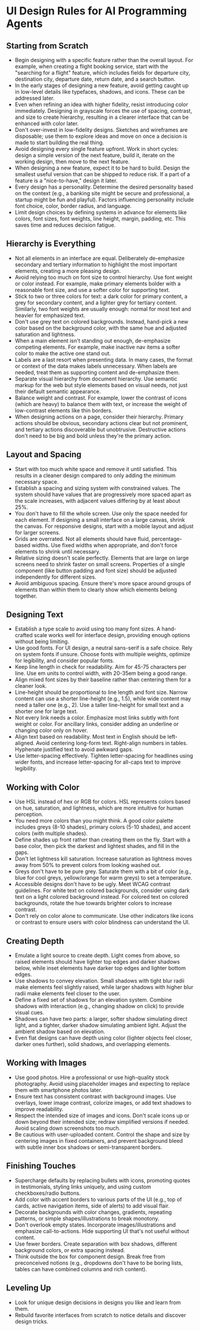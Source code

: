 # UI Design Rules for AI Programming Agents

## Starting from Scratch
- Begin designing with a specific feature rather than the overall layout. For example, when creating a flight booking service, start with the "searching for a flight" feature, which includes fields for departure city, destination city, departure date, return date, and a search button.
- In the early stages of designing a new feature, avoid getting caught up in low-level details like typefaces, shadows, and icons. These can be addressed later.
- Even when refining an idea with higher fidelity, resist introducing color immediately. Designing in grayscale forces the use of spacing, contrast, and size to create hierarchy, resulting in a clearer interface that can be enhanced with color later.
- Don't over-invest in low-fidelity designs. Sketches and wireframes are disposable; use them to explore ideas and move on once a decision is made to start building the real thing.
- Avoid designing every single feature upfront. Work in short cycles: design a simple version of the next feature, build it, iterate on the working design, then move to the next feature.
- When designing a new feature, expect it to be hard to build. Design the smallest useful version that can be shipped to reduce risk. If a part of a feature is a "nice-to-have," design it later.
- Every design has a personality. Determine the desired personality based on the context (e.g., a banking site might be secure and professional, a startup might be fun and playful). Factors influencing personality include font choice, color, border radius, and language.
- Limit design choices by defining systems in advance for elements like colors, font sizes, font weights, line height, margin, padding, etc. This saves time and reduces decision fatigue.

## Hierarchy is Everything
- Not all elements in an interface are equal. Deliberately de-emphasize secondary and tertiary information to highlight the most important elements, creating a more pleasing design.
- Avoid relying too much on font size to control hierarchy. Use font weight or color instead. For example, make primary elements bolder with a reasonable font size, and use a softer color for supporting text.
- Stick to two or three colors for text: a dark color for primary content, a grey for secondary content, and a lighter grey for tertiary content. Similarly, two font weights are usually enough: normal for most text and heavier for emphasized text.
- Don't use grey text on colored backgrounds. Instead, hand-pick a new color based on the background color, with the same hue and adjusted saturation and lightness.
- When a main element isn't standing out enough, de-emphasize competing elements. For example, make inactive nav items a softer color to make the active one stand out.
- Labels are a last resort when presenting data. In many cases, the format or context of the data makes labels unnecessary. When labels are needed, treat them as supporting content and de-emphasize them.
- Separate visual hierarchy from document hierarchy. Use semantic markup for the web but style elements based on visual needs, not just their default semantic appearance.
- Balance weight and contrast. For example, lower the contrast of icons (which are heavy) to balance them with text, or increase the weight of low-contrast elements like thin borders.
- When designing actions on a page, consider their hierarchy. Primary actions should be obvious, secondary actions clear but not prominent, and tertiary actions discoverable but unobtrusive. Destructive actions don't need to be big and bold unless they're the primary action.

## Layout and Spacing
- Start with too much white space and remove it until satisfied. This results in a cleaner design compared to only adding the minimum necessary space.
- Establish a spacing and sizing system with constrained values. The system should have values that are progressively more spaced apart as the scale increases, with adjacent values differing by at least about 25%.
- You don't have to fill the whole screen. Use only the space needed for each element. If designing a small interface on a large canvas, shrink the canvas. For responsive designs, start with a mobile layout and adjust for larger screens.
- Grids are overrated. Not all elements should have fluid, percentage-based widths. Use fixed widths when appropriate, and don't force elements to shrink until necessary.
- Relative sizing doesn't scale perfectly. Elements that are large on large screens need to shrink faster on small screens. Properties of a single component (like button padding and font size) should be adjusted independently for different sizes.
- Avoid ambiguous spacing. Ensure there's more space around groups of elements than within them to clearly show which elements belong together.

## Designing Text
- Establish a type scale to avoid using too many font sizes. A hand-crafted scale works well for interface design, providing enough options without being limiting.
- Use good fonts. For UI design, a neutral sans-serif is a safe choice. Rely on system fonts if unsure. Choose fonts with multiple weights, optimize for legibility, and consider popular fonts.
- Keep line length in check for readability. Aim for 45-75 characters per line. Use em units to control width, with 20-35em being a good range.
- Align mixed font sizes by their baseline rather than centering them for a cleaner look.
- Line-height should be proportional to line length and font size. Narrow content can use a shorter line-height (e.g., 1.5), while wide content may need a taller one (e.g., 2). Use a taller line-height for small text and a shorter one for large text.
- Not every link needs a color. Emphasize most links subtly with font weight or color. For ancillary links, consider adding an underline or changing color only on hover.
- Align text based on readability. Most text in English should be left-aligned. Avoid centering long-form text. Right-align numbers in tables. Hyphenate justified text to avoid awkward gaps.
- Use letter-spacing effectively. Tighten letter-spacing for headlines using wider fonts, and increase letter-spacing for all-caps text to improve legibility.

## Working with Color
- Use HSL instead of hex or RGB for colors. HSL represents colors based on hue, saturation, and lightness, which are more intuitive for human perception.
- You need more colors than you might think. A good color palette includes greys (8-10 shades), primary colors (5-10 shades), and accent colors (with multiple shades).
- Define shades up front rather than creating them on the fly. Start with a base color, then pick the darkest and lightest shades, and fill in the gaps.
- Don't let lightness kill saturation. Increase saturation as lightness moves away from 50% to prevent colors from looking washed out.
- Greys don't have to be pure grey. Saturate them with a bit of color (e.g., blue for cool greys, yellow/orange for warm greys) to set a temperature.
- Accessible designs don't have to be ugly. Meet WCAG contrast guidelines. For white text on colored backgrounds, consider using dark text on a light colored background instead. For colored text on colored backgrounds, rotate the hue towards brighter colors to increase contrast.
- Don't rely on color alone to communicate. Use other indicators like icons or contrast to ensure users with color blindness can understand the UI.

## Creating Depth
- Emulate a light source to create depth. Light comes from above, so raised elements should have lighter top edges and darker shadows below, while inset elements have darker top edges and lighter bottom edges.
- Use shadows to convey elevation. Small shadows with tight blur radii make elements feel slightly raised, while larger shadows with higher blur radii make elements feel closer to the user.
- Define a fixed set of shadows for an elevation system. Combine shadows with interaction (e.g., changing shadow on click) to provide visual cues.
- Shadows can have two parts: a larger, softer shadow simulating direct light, and a tighter, darker shadow simulating ambient light. Adjust the ambient shadow based on elevation.
- Even flat designs can have depth using color (lighter objects feel closer, darker ones further), solid shadows, and overlapping elements.

## Working with Images
- Use good photos. Hire a professional or use high-quality stock photography. Avoid using placeholder images and expecting to replace them with smartphone photos later.
- Ensure text has consistent contrast with background images. Use overlays, lower image contrast, colorize images, or add text shadows to improve readability.
- Respect the intended size of images and icons. Don't scale icons up or down beyond their intended size; redraw simplified versions if needed. Avoid scaling down screenshots too much.
- Be cautious with user-uploaded content. Control the shape and size by centering images in fixed containers, and prevent background bleed with subtle inner box shadows or semi-transparent borders.

## Finishing Touches
- Supercharge defaults by replacing bullets with icons, promoting quotes in testimonials, styling links uniquely, and using custom checkboxes/radio buttons.
- Add color with accent borders to various parts of the UI (e.g., top of cards, active navigation items, side of alerts) to add visual flair.
- Decorate backgrounds with color changes, gradients, repeating patterns, or simple shapes/illustrations to break monotony.
- Don't overlook empty states. Incorporate images/illustrations and emphasize call-to-actions. Hide supporting UI that's not useful without content.
- Use fewer borders. Create separation with box shadows, different background colors, or extra spacing instead.
- Think outside the box for component design. Break free from preconceived notions (e.g., dropdowns don't have to be boring lists, tables can have combined columns and rich content).

## Leveling Up
- Look for unique design decisions in designs you like and learn from them.
- Rebuild favorite interfaces from scratch to notice details and discover design tricks.
